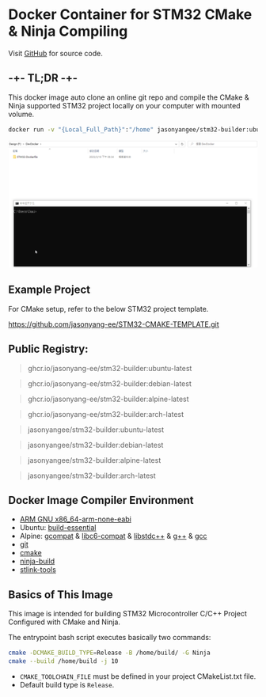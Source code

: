 # Docker Container for STM32 CMake & Ninja Compiling

Visit [GitHub](https://github.com/jasonyang-ee/STM32-Dockerfile) for source code.

## -+- TL;DR -+-

This docker image auto clone an online git repo and compile the CMake & Ninja supported STM32 project locally on your computer with mounted volume.
```bash
docker run -v "{Local_Full_Path}":"/home" jasonyangee/stm32-builder:ubuntu-latest {Git_Repo_URL}
```

![](img/run_time.gif)


## Example Project

For CMake setup, refer to the below STM32 project template.

<https://github.com/jasonyang-ee/STM32-CMAKE-TEMPLATE.git>


## Public Registry:

> ghcr.io/jasonyang-ee/stm32-builder:ubuntu-latest

> ghcr.io/jasonyang-ee/stm32-builder:debian-latest

> ghcr.io/jasonyang-ee/stm32-builder:alpine-latest

> ghcr.io/jasonyang-ee/stm32-builder:arch-latest

> jasonyangee/stm32-builder:ubuntu-latest

> jasonyangee/stm32-builder:debian-latest

> jasonyangee/stm32-builder:alpine-latest

> jasonyangee/stm32-builder:arch-latest


## Docker Image Compiler Environment

- [ARM GNU x86_64-arm-none-eabi](https://packages.ubuntu.com/jammy/gcc-arm-none-eabi)
- Ubuntu: [build-essential](https://packages.ubuntu.com/focal/build-essential)
- Alpine: [gcompat](https://pkgs.alpinelinux.org/package/edge/community/x86_64/gcompat) & [libc6-compat](https://pkgs.alpinelinux.org/package/edge/main/x86_64/libc6-compat) & [libstdc++](https://pkgs.alpinelinux.org/package/edge/main/x86_64/libstdc++) & [g++](https://pkgs.alpinelinux.org/package/edge/main/x86_64/g++) & [gcc](https://pkgs.alpinelinux.org/package/edge/main/x86_64/gcc)
- [git](https://git-scm.com/)
- [cmake](https://cmake.org/)
- [ninja-build](https://ninja-build.org/)
- [stlink-tools](https://github.com/stlink-org/stlink)


## Basics of This Image

This image is intended for building STM32 Microcontroller C/C++ Project Configured with CMake and Ninja.

The entrypoint bash script executes basically two commands:
```bash
cmake -DCMAKE_BUILD_TYPE=Release -B /home/build/ -G Ninja
cmake --build /home/build -j 10
```

- `CMAKE_TOOLCHAIN_FILE` must be defined in your project CMakeList.txt file.
- Default build type is `Release`.

